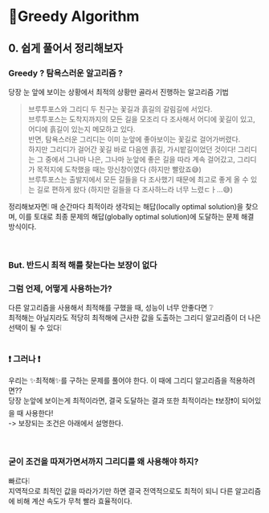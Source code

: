 # 👺Greedy Algorithm

## 0. 쉽게 풀어서 정리해보자

### Greedy ? 탐욕스러운 알고리즘 ?

당장 눈 앞에 보이는 상황에서 최적의 상황만 골라서 진행하는 알고리즘 기법 <br>

> 브루투포스와 그리디 두 친구는 꽃길과 흙길의 갈림길에 서있다. <br>
> 브루투포스는 도착지까지의 모든 길을 모조리 다 조사해서 어디에 꽃길이 있고, 어디에 흙길이 있는지 메모하고 있다.<br>
> 반면, 탐욕스러운 그리디는 이미 눈앞에 좋아보이는 꽃길로 걸어가버렸다. <br>
> 하지만 그리디가 걸어간 꽃길 바로 다음엔 흙길, 가시밭길이었던 것이다! 그리디는 그 중에서 그나마 나은, 그나마 눈앞에 좋은 길을 따라 계속 걸어갔고, 그리디가 목적지에 도착했을 때는 망신창이였다 (하지만 빨랐죠😅) <br>
> 브루투포스는 출발지에서 모든 길들을 다 조사했기 때문에 최고로 좋게 올 수 있는 길로 편하게 왔다 (하지만 길들을 다 조사하느라 너무 느렸ㄷㅏ...😅)

정리해보자면❕ 매 순간마다 최적이라 생각되는 해답(locally optimal solution)을 찾으며, 이를 토대로 최종 문제의 해답(globally optimal solution)에 도달하는 문제 해결 방식이다.

<br>

### But. 반드시 최적 해를 찾는다는 보장이 없다

### 그럼 언제, 어떻게 사용하는가?

다른 알고리즘을 사용해서 최적해를 구했을 때, 성능이 너무 안좋다면 ❔ <br>
최적해는 아닐지라도 적당히 최적해에 근사한 값을 도출하는 그리디 알고리즘이 더 나은 선택이 될 수 있다❕ <br><br>

### ❗ 그러나 ❗

우리는 ✨최적해✨를 구하는 문제를 풀어야 한다. 이 때에 그리디 알고리즘을 적용하려면?? <br>
당장 눈앞에 보이는게 최적이라면, 결국 도달하는 결과 또한 최적이라는 ❗보장❗이 되어있을 때 사용한다! <br>
-> 보장되는 조건은 아래에서 설명한다.

<br>

### 굳이 조건을 따져가면서까지 그리디를 왜 사용해야 하지?

빠르다❕ <br>
지역적으로 최적인 값을 따라가기만 하면 결국 전역적으로도 최적이 되니 다른 알고리즘에 비해 계산 속도가 무척 빨라 효율적이다.

<br/>
